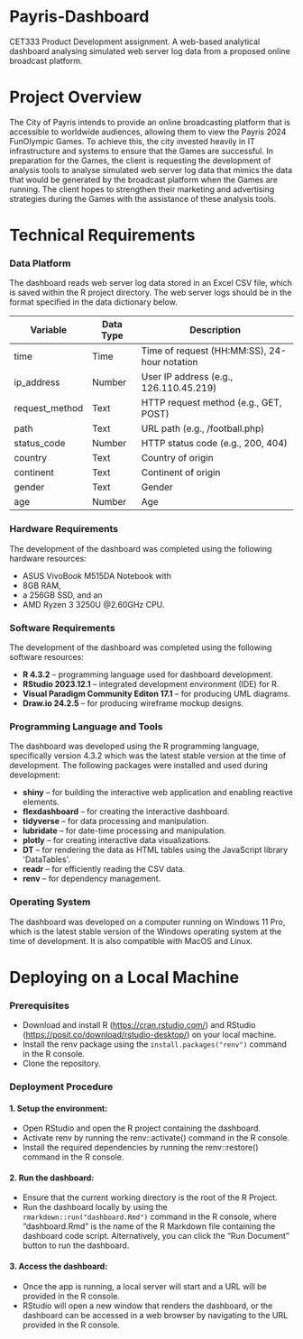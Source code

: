 # Payris-Dashboard
CET333 Product Development assignment. A web-based analytical dashboard analysing simulated web server log data from a proposed online broadcast platform. 

# Project Overview
The City of Payris intends to provide an online broadcasting platform that is accessible to worldwide audiences, allowing them to view the Payris 2024 FunOlympic Games. To achieve this, the city invested heavily in IT infrastructure and systems to ensure that the Games are successful. In preparation for the Games, the client is requesting the development of analysis tools to analyse simulated web server log data that mimics the data that would be generated by the broadcast platform when the Games are running. The client hopes to strengthen their marketing and advertising strategies during the Games with the assistance of these analysis tools.

# Technical Requirements

### Data Platform
The dashboard reads web server log data stored in an Excel CSV file, which is saved within the R project directory. The web server logs should be in the format specified in the data dictionary below.

|     Variable          |     Data Type    |     Description                                       |
|-----------------------|------------------|-------------------------------------------------------|
|     time              |     Time         |     Time   of request (HH:MM:SS), 24-hour notation    |
|     ip_address        |     Number       |     User   IP address (e.g., 126.110.45.219)          |
|     request_method    |     Text         |     HTTP   request method (e.g., GET, POST)           |
|     path              |     Text         |     URL   path (e.g., /football.php)                  |
|     status_code       |     Number       |     HTTP   status code (e.g., 200, 404)               |
|     country           |     Text         |     Country   of origin                               |
|     continent         |     Text         |     Continent   of origin                             |
|     gender            |     Text         |     Gender                                            |
|     age               |     Number       |     Age                                               |

### Hardware Requirements
The development of the dashboard was completed using the following hardware resources: 
- ASUS VivoBook M515DA Notebook with 
-	8GB RAM, 
-	a 256GB SSD, and an
-	AMD Ryzen 3 3250U @2.60GHz CPU.
  
### Software Requirements
The development of the dashboard was completed using the following software resources:
- **R 4.3.2** – programming language used for dashboard development.
-	**RStudio 2023.12.1** – integrated development environment (IDE) for R.
-	**Visual Paradigm Community Editon 17.1** – for producing UML diagrams.
-	**Draw.io 24.2.5** – for producing wireframe mockup designs.

### Programming Language and Tools
The dashboard was developed using the R programming language, specifically version 4.3.2 which was the latest stable version at the time of development. The following packages were installed and used during development:
-	**shiny** – for building the interactive web application and enabling reactive elements.
-	**flexdashboard** – for creating the interactive dashboard.
-	**tidyverse** – for data processing and manipulation.
-	**lubridate** – for date-time processing and manipulation.
-	**plotly** – for creating interactive data visualizations.
-	**DT** – for rendering the data as HTML tables using the JavaScript library 'DataTables'.
-	**readr** – for efficiently reading the CSV data.
-	**renv** – for dependency management.

### Operating System
The dashboard was developed on a computer running on Windows 11 Pro, which is the latest stable version of the Windows operating system at the time of development. It is also compatible with MacOS and Linux.

# Deploying on a Local Machine

### Prerequisites
-	Download and install R (https://cran.rstudio.com/) and RStudio (https://posit.co/download/rstudio-desktop/) on your local machine.
-	Install the renv package using the `install.packages("renv")` command in the R console.
-	Clone the repository.

### Deployment Procedure
#### 1.	Setup the environment:
-	Open RStudio and open the R project containing the dashboard.
-	Activate renv by running the renv::activate() command in the R console.
-	Install the required dependencies by running the renv::restore() command in the R console.

#### 2.	Run the dashboard:
-	Ensure that the current working directory is the root of the R Project.
-	Run the dashboard locally by using the `rmarkdown::run("dashboard.Rmd")` command in the R console, where “dashboard.Rmd” is the name of the R Markdown file containing the dashboard code script. Alternatively, you can click the “Run Document” button to run the dashboard.

#### 3.	Access the dashboard:
-	Once the app is running, a local server will start and a URL will be provided in the R console.
-	RStudio will open a new window that renders the dashboard, or the dashboard can be accessed in a web browser by navigating to the URL provided in the R console.
